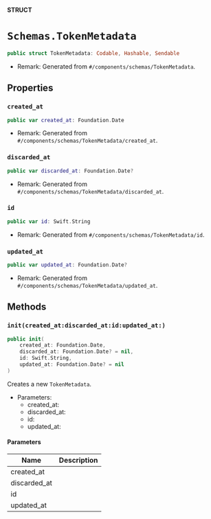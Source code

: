 **STRUCT**

# `Schemas.TokenMetadata`

```swift
public struct TokenMetadata: Codable, Hashable, Sendable
```

- Remark: Generated from `#/components/schemas/TokenMetadata`.

## Properties
### `created_at`

```swift
public var created_at: Foundation.Date
```

- Remark: Generated from `#/components/schemas/TokenMetadata/created_at`.

### `discarded_at`

```swift
public var discarded_at: Foundation.Date?
```

- Remark: Generated from `#/components/schemas/TokenMetadata/discarded_at`.

### `id`

```swift
public var id: Swift.String
```

- Remark: Generated from `#/components/schemas/TokenMetadata/id`.

### `updated_at`

```swift
public var updated_at: Foundation.Date?
```

- Remark: Generated from `#/components/schemas/TokenMetadata/updated_at`.

## Methods
### `init(created_at:discarded_at:id:updated_at:)`

```swift
public init(
    created_at: Foundation.Date,
    discarded_at: Foundation.Date? = nil,
    id: Swift.String,
    updated_at: Foundation.Date? = nil
)
```

Creates a new `TokenMetadata`.

- Parameters:
  - created_at:
  - discarded_at:
  - id:
  - updated_at:

#### Parameters

| Name | Description |
| ---- | ----------- |
| created_at |  |
| discarded_at |  |
| id |  |
| updated_at |  |